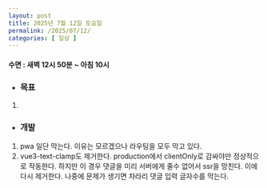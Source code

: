 ```yaml
---
layout: post
title: 2025년 7월 12일 토요일
permalink: /2025/07/12/
categories: [ 일상 ]
---
```

#### 수면 : 새벽 12시 50분 ~ 아침 10시
* ### 목표
1. 

* ### 개발
1. pwa 일단 막는다. 이유는 모르겠으나 라우팅을 모두 막고 있다.
2. vue3-text-clamp도 제거한다. production에서 clientOnly로 감싸야만 정상적으로 작동한다. 하지만 이 경우 댓글을 미리 서버에게 줄수 없어서 ssr을 망친다. 이에 다시 제거한다. 나중에 문제가 생기면 차라리 댓글 입력 글자수를 막는다.

